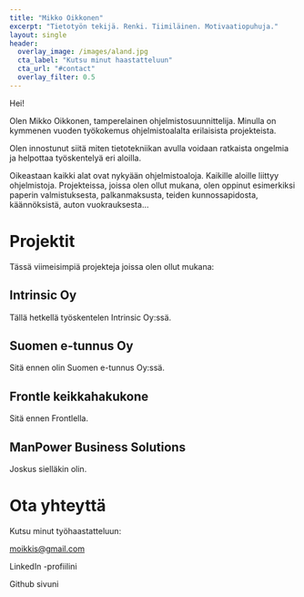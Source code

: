 ```yaml
---
title: "Mikko Oikkonen"
excerpt: "Tietotyön tekijä. Renki. Tiimiläinen. Motivaatiopuhuja."
layout: single
header:
  overlay_image: /images/aland.jpg
  cta_label: "Kutsu minut haastatteluun"
  cta_url: "#contact"
  overlay_filter: 0.5
---
```


Hei!

Olen Mikko Oikkonen, tamperelainen ohjelmistosuunnittelija. Minulla on kymmenen vuoden työkokemus ohjelmistoalalta erilaisista projekteista.

Olen innostunut siitä miten tietotekniikan avulla voidaan ratkaista ongelmia ja helpottaa työskentelyä eri aloilla.

Oikeastaan kaikki alat ovat nykyään ohjelmistoaloja. Kaikille aloille liittyy ohjelmistoja. Projekteissa, joissa olen ollut mukana, olen oppinut esimerkiksi paperin valmistuksesta, palkanmaksusta, teiden kunnossapidosta, käännöksistä, auton vuokrauksesta…

# Projektit

Tässä viimeisimpiä projekteja joissa olen ollut mukana:


## Intrinsic Oy

Tällä hetkellä työskentelen Intrinsic Oy:ssä.

## Suomen e-tunnus Oy

Sitä ennen olin Suomen e-tunnus Oy:ssä.

## Frontle keikkahakukone

Sitä ennen Frontlella.

## ManPower Business Solutions

Joskus sielläkin olin.


<div id="contact"></div>

# Ota yhteyttä

Kutsu minut työhaastatteluun:

moikkis@gmail.com


LinkedIn -profiilini

Github sivuni

